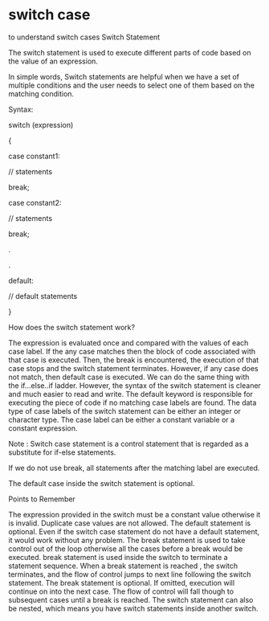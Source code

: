# switch case
to understand switch cases
Switch Statement

The switch statement is used to execute different parts of code based on the value of an expression.

 

In simple words, Switch statements are helpful when we have a set of multiple conditions and the user needs to select one of them based on the matching condition.

 

Syntax:

switch (expression)

​{

  case constant1:

  // statements

  break;

  case constant2:

  // statements

  break;

  .

  .

  default:

  // default statements

}

 

How does the switch statement work?

The expression is evaluated once and compared with the values of each case label. If the any case matches then the block of code associated with that case is executed.
Then, the break is encountered, the execution of that case stops and the switch statement terminates.
However, if any case does not match, then default case is executed.
We can do the same thing with the if...else..if ladder. However, the syntax of the switch statement is cleaner and much easier to read and write.
The default keyword is responsible for executing the piece of code if no matching case labels are found.
The data type of case labels of the switch statement can be either an integer or character type.
The case label can be either a constant variable or a constant expression.
 

 

Note : Switch case statement is a control statement that is regarded as a substitute for if-else statements.

If we do not use break, all statements after the matching label are executed.

The default case inside the switch statement is optional.

 

Points to Remember

The expression provided in the switch must be a constant value otherwise it is invalid.
Duplicate case values are not allowed.
The default statement is optional. Even if the switch case statement do not have a default statement, it would work without any problem.
The break statement is used to take control out of the loop otherwise all the cases before a break would be executed.
break statement is used inside the switch to terminate a statement sequence. When a break statement is reached , the switch terminates, and the flow of control jumps to next line following the switch statement.
The break statement is optional. If omitted, execution will continue on into the next case. The flow of control will fall though to subsequent cases until a break is reached.
The switch statement can also be nested, which means you have switch statements inside another switch.
